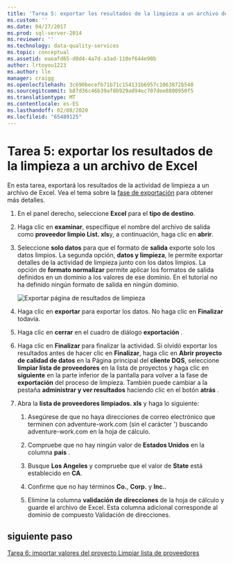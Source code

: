 ```yaml
---
title: 'Tarea 5: exportar los resultados de la limpieza a un archivo de Excel | Microsoft Docs'
ms.custom: ''
ms.date: 04/27/2017
ms.prod: sql-server-2014
ms.reviewer: ''
ms.technology: data-quality-services
ms.topic: conceptual
ms.assetid: eaeafd65-d0d4-4a7d-a3ad-110ef644e90b
author: lrtoyou1223
ms.author: lle
manager: craigg
ms.openlocfilehash: 3c690becefb71b71c154131b6957c1063872b540
ms.sourcegitcommit: b87d36c46b39af8b929ad94ec707dee8800950f5
ms.translationtype: MT
ms.contentlocale: es-ES
ms.lasthandoff: 02/08/2020
ms.locfileid: "65489125"
---
```

# <a name="task-5-exporting-cleansing-results-to-an-excel-file"></a>Tarea 5: exportar los resultados de la limpieza a un archivo de Excel
  En esta tarea, exportará los resultados de la actividad de limpieza a un archivo de Excel. Vea el tema sobre la [fase de exportación](https://msdn.microsoft.com/library/hh213061.aspx#Export) para obtener más detalles.  
  
1.  En el panel derecho, seleccione **Excel** para el **tipo de destino**.  
  
2.  Haga clic en **examinar**, especifique el nombre del archivo de salida como **proveedor limpio List. xls**y, a continuación, haga clic en **abrir**.  
  
3.  Seleccione **solo datos** para que el formato de **salida** exporte solo los datos limpios. La segunda opción, **datos y limpieza**, le permite exportar detalles de la actividad de limpieza junto con los datos limpios. La opción de **formato normalizar** permite aplicar los formatos de salida definidos en un dominio a los valores de ese dominio. En el tutorial no ha definido ningún formato de salida en ningún dominio.  
  
     ![Exportar página de resultados de limpieza](../../2014/tutorials/media/et-exportingcleansingresultstoanexcelfile.jpg "Exportar página de resultados de limpieza")  
  
4.  Haga clic en **exportar** para exportar los datos. No haga clic en **Finalizar** todavía.  
  
5.  Haga clic en **cerrar** en el cuadro de diálogo **exportación** .  
  
6.  Haga clic en **Finalizar** para finalizar la actividad. Si olvidó exportar los resultados antes de hacer clic en **Finalizar**, haga clic en **Abrir proyecto de calidad de datos** en la Página principal del **cliente DQS**, seleccione **limpiar lista de proveedores** en la lista de proyectos y haga clic en **siguiente** en la parte inferior de la pantalla para volver a la fase de **exportación** del proceso de limpieza. También puede cambiar a la pestaña **administrar y ver resultados** haciendo clic en el botón **atrás** .  
  
7.  Abra la **lista de proveedores limpiados. xls** y haga lo siguiente:  
  
    1.  Asegúrese de que no haya direcciones de correo electrónico que terminen con adventure-work.com (sin el carácter ') buscando adventure-work.com en la hoja de cálculo.  
  
    2.  Compruebe que no hay ningún valor de **Estados Unidos** en la columna **país** .  
  
    3.  Busque **Los Angeles** y compruebe que el valor de **State** está establecido en **CA**.  
  
    4.  Confirme que no hay términos **Co.**, **Corp.** y **Inc.**.  
  
    5.  Elimine la columna **validación de direcciones** de la hoja de cálculo y guarde el archivo de Excel. Esta columna adicional corresponde al dominio de compuesto Validación de direcciones.  
  
## <a name="next-step"></a>siguiente paso  
 [Tarea 6: importar valores del proyecto Limpiar lista de proveedores](../../2014/tutorials/task-6-importing-values-from-the-cleanse-supplier-list-project.md)  
  
  
